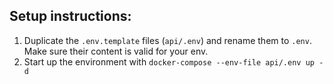 ## Setup instructions:

1. Duplicate the `.env.template` files (`api/.env`) and rename them to `.env`. Make sure their content is valid for your env.
2. Start up the environment with `docker-compose --env-file api/.env up -d`
